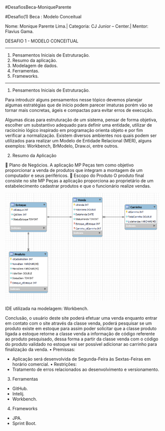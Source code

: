 #DesafiosBeca-MoniqueParente

#Desafio(1) Beca : Modelo Conceitual


Nome: Monique Parente Lima.|
Categoria: CJ Junior – Center.| 
Mentor: Flavius Gama.

DESAFIO 1 - MODELO CONCEITUAL 
______________________________________________________________________________________________________________________________________________________________________________
1.	Pensamentos Iniciais de Estruturação.
2.	Resumo da aplicação.
3.	Modelagem de dados.
4.	Ferramentas.
5.	Frameworks.
______________________________________________________________________________________________________________________________________________________________________________
1.	Pensamentos Iniciais de Estruturação.

Para introduzir alguns pensamentos nesse tópico devemos planejar algumas estratégias que de início podem parecer imaturas porém vão se tornar mais concretas, ágeis e compactas para evitar erros de execução.  

Algumas dicas para estruturação de um sistema, pensar de forma objetiva, escolher um substantivo adequado para definir uma entidade, utilizar de raciocínio lógico inspirado em programação orienta objeto e por fim verificar a normalização. Existem diversos ambientes nos quais podem ser utilizados para realizar um Modelo de Entidade Relacional (MER), alguns exemplos: Workbench, BrModelo, Draw.oi, entre outros.

2.	Resumo da Aplicação

	Plano de Negócios.
A aplicação MP Peças tem como objetivo proporcionar a venda de produtos que integram a montagem de um computador e seus periféricos.
	Escopo do Produto
O produto final consiste no site MP Peças a aplicação proporciona ao proprietário de um estabelecimento cadastrar produtos e que o funcionário realize vendas.

![MODELOCONCEITUALWORKBENCH.png](MODELOCONCEITUAL-WORKBENCH.png)
 
 IDE utilizada na modelagem: Workbench.

Conclusão, o usuário deste site poderá efetuar uma venda enquanto entrar em contato com o site através da classe venda, poderá pesquisar se um produto existe em estoque para assim poder solicitar que a classe produto ligada a estoque retorne a classe venda a informação de código referente ao produto pesquisado, dessa forma a partir da classe venda com o código do produto validado no estoque vai ser possível adicionar ao carrinho para finalização da venda.
•	Premissas: 
- Aplicação será desenvolvida de Segunda-Feira às Sextas-Feiras em horário comercial.
•	Restrições:
- Tratamento de erros relacionados ao desenvolvimento e versionamento.

3.	Ferramentas
- GitHub.
- Intelij.
- Workbench.

4.	Frameworks
- JPA.
- Sprint Boot.
